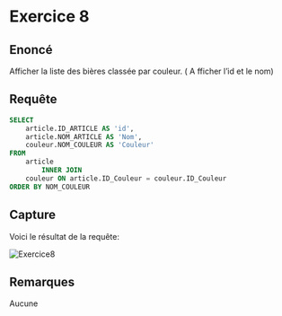 # Exercice 8

## Enoncé

Afficher la
liste des bières classée par couleur. ( A fficher l’id et le nom)

## Requête

``` sql
SELECT 
    article.ID_ARTICLE AS 'id',
    article.NOM_ARTICLE AS 'Nom',
    couleur.NOM_COULEUR AS 'Couleur'
FROM
    article
        INNER JOIN
    couleur ON article.ID_Couleur = couleur.ID_Couleur
ORDER BY NOM_COULEUR

```

## Capture

Voici le résultat de la requête:

![Exercice8](exercice8.png)

## Remarques
Aucune